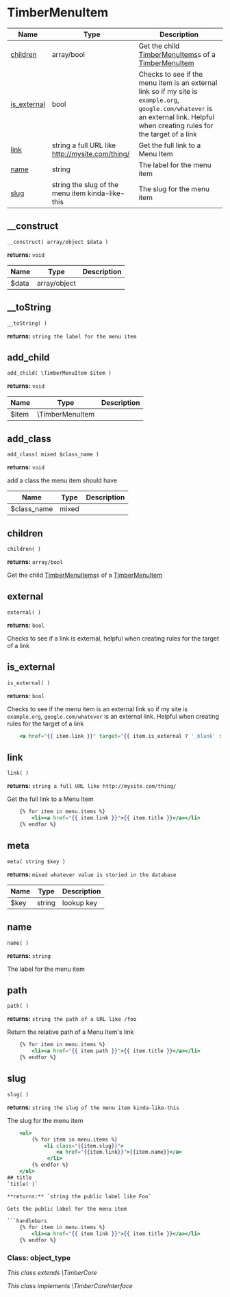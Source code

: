 
# TimberMenuItem




Name | Type | Description
---- | ---- | -----------
[children](#children) | array/bool | Get the child [TimberMenuItems](#TimberMenuItem)s of a [TimberMenuItem](#TimberMenuItem)
[is_external](#is_external) | bool | Checks to see if the menu item is an external link so if my site is `example.org`, `google.com/whatever` is an external link. Helpful when creating rules for the target of a link
[link](#link) | string a full URL like http://mysite.com/thing/ | Get the full link to a Menu Item
[name](#name) | string | The label for the menu item
[slug](#slug) | string the slug of the menu item kinda-like-this | The slug for the menu item
## __construct
`__construct( array/object $data )`

**returns:** `void`



Name | Type | Description
---- | ---- | -----------
$data | array/object | 


## __toString
`__toString( )`

**returns:** `string the label for the menu item`




## add_child
`add_child( \TimberMenuItem $item )`

**returns:** `void`



Name | Type | Description
---- | ---- | -----------
$item | \TimberMenuItem | 


## add_class
`add_class( mixed $class_name )`

**returns:** `void`

add a class the menu item should have

Name | Type | Description
---- | ---- | -----------
$class_name | mixed | 


## children
`children( )`

**returns:** `array/bool`

Get the child [TimberMenuItems](#TimberMenuItem)s of a [TimberMenuItem](#TimberMenuItem)


## external
`external( )`

**returns:** `bool`

Checks to see if a link is external, helpful when creating rules for the target of a link


## is_external
`is_external( )`

**returns:** `bool`

Checks to see if the menu item is an external link so if my site is `example.org`, `google.com/whatever` is an external link. Helpful when creating rules for the target of a link

```handlebars
	<a href="{{ item.link }}" target="{{ item.is_external ? '_blank' : '_self' }}">
```
## link
`link( )`

**returns:** `string a full URL like http://mysite.com/thing/`

Get the full link to a Menu Item

```handlebars
	{% for item in menu.items %}
	    <li><a href="{{ item.link }}">{{ item.title }}</a></li>
	{% endfor %}
```
## meta
`meta( string $key )`

**returns:** `mixed whatever value is storied in the database`



Name | Type | Description
---- | ---- | -----------
$key | string | lookup key


## name
`name( )`

**returns:** `string`

The label for the menu item


## path
`path( )`

**returns:** `string the path of a URL like /foo`

Return the relative path of a Menu Item's link

```handlebars
	{% for item in menu.items %}
	    <li><a href="{{ item.path }}">{{ item.title }}</a></li>
	{% endfor %}
```
## slug
`slug( )`

**returns:** `string the slug of the menu item kinda-like-this`

The slug for the menu item

```handlebars
	<ul>
	    {% for item in menu.items %}
	        <li class="{{item.slug}}">
	            <a href="{{item.link}}">{{item.name}}</a>
	         </li>
	    {% endfor %}
	</ul>
## title
`title( )`

**returns:** `string the public label like Foo`

Gets the public label for the menu item

```handlebars
	{% for item in menu.items %}
	    <li><a href="{{ item.link }}">{{ item.title }}</a></li>
	{% endfor %}
```

### Class: object_type



*This class extends \TimberCore*

*This class implements \TimberCoreInterface*

